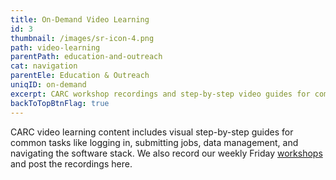 ```yaml
---
title: On-Demand Video Learning
id: 3
thumbnail: /images/sr-icon-4.png
path: video-learning
parentPath: education-and-outreach
cat: navigation
parentEle: Education & Outreach
uniqID: on-demand
excerpt: CARC workshop recordings and step-by-step video guides for common CARC tasks.
backToTopBtnFlag: true
---
```


CARC video learning content includes visual step-by-step guides for common tasks like logging in, submitting jobs, data management, and navigating the software stack. We also record our weekly Friday [workshops](/education-and-outreach/seminars-and-workshops) and post the recordings here.